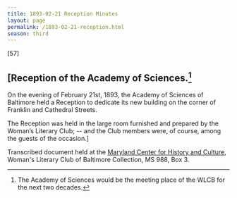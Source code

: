 ```yaml
---
title: 1893-02-21 Reception Minutes
layout: page
permalink: /1893-02-21-reception.html
season: third
---
```


<style>
    #maincontent{
        font-size:1.4em;
    }
</style>
[57] 

## [Reception of the Academy of Sciences.[^Clubroom]

[^Clubroom]: The Academy of Sciences would be the meeting place of the WLCB for the next two decades.

On the evening of February 21st, 1893, the Academy of Sciences of Baltimore held a Reception to dedicate its new building on the corner of Franklin and Cathedral Streets.

The Reception was held in the large room furnished and prepared by the Woman’s Literary Club; -- and the Club members were, of course, among the guests of the occasion.]


Transcribed document held at the [Maryland Center for History and Culture](http://mdhs.org/), Woman's Literary Club of Baltimore Collection, MS 988, Box 3. 